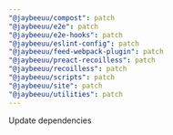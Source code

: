 ```yaml
---
"@jaybeeuu/compost": patch
"@jaybeeuu/e2e": patch
"@jaybeeuu/e2e-hooks": patch
"@jaybeeuu/eslint-config": patch
"@jaybeeuu/feed-webpack-plugin": patch
"@jaybeeuu/preact-recoilless": patch
"@jaybeeuu/recoilless": patch
"@jaybeeuu/scripts": patch
"@jaybeeuu/site": patch
"@jaybeeuu/utilities": patch
---
```


Update dependencies
